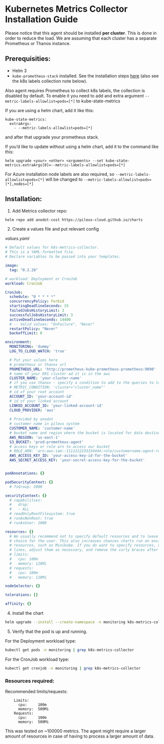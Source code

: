 # Kubernetes Metrics Collector Installation Guide

Please notice that this agent should be installed **per cluster**. This is done in order to reduce the load. We are assuming that each cluster has a separate Prometheus or Thanos instance. 

## Prerequisities:

- Helm 3
- `kube-prometheus-stack` installed. See the installation steps [here](https://github.com/prometheus-community/helm-charts/tree/main/charts/kube-prometheus-stack) (also see the k8s labels collection note below).

Also agent requires Prometheus to collect k8s labels, the collection is disabled by default. To enable it you need to add and extra argument `--metric-labels-allowlist=pods=[*]` to kube-state-metrics

If you are using a helm chart, add it like this:
```
kube-state-metrics:
  extraArgs:
    - --metric-labels-allowlist=pods=[*]
```
and after that upgrade your prometheus stack.

If you’d like to update without using a helm chart, add it to the command like this:
```
helm upgrade <your> <other> <arguments> --set kube-state-metrics.extraArgs[0]=--metric-labels-allowlist=pods=[*]
```
For Azure installation node labels are also required, so `--metric-labels-allowlist=pods=[*]` will be changed to `--metric-labels-allowlist=pods=[*],nodes=[*]`



## Installation:


1. Add Metrics collector repo:

```bash
helm repo add anodot-cost https://pileus-cloud.github.io/charts
```

2. Create a values file and put relevant config

_values.yaml_

```yaml
# Default values for k8s-metrics-collector.
# This is a YAML-formatted file.
# Declare variables to be passed into your templates.

image:
  tag: "0.2.28"

# workload: Deployment or CronJob
workload: CronJob

CronJob:
  schedule: "0 * * * *"
  concurrencyPolicy: Forbid
  startingDeadlineSeconds: 15
  failedJobsHistoryLimit: 3
  successfulJobsHistoryLimit: 3
  activeDeadlineSeconds: 14400
  # -- Valid values: "OnFailure", "Never"
  restartPolicy: "Never"
  backoffLimit: 0

environment:
  MONITORING: 'dummy'
  LOG_TO_CLOUD_WATCH: 'true'

  # Put your values here
  # prometheus or thanos url
  PROMETHEUS_URL: 'http://prometheus-kube-prometheus-prometheus:9090'
  # name of your EKS cluster ad it is in the aws
  CLUSTER_NAME: 'your-cluster-name'
  # if you use thanos - specify a condition to add to the queries to take data only for your specific cluster
  # METRIC_CONDITION: 'cluster="cluster_name"'
  # id of your root account
  ACCOUNT_ID: 'your-account-id'
  # id of your linked account
  LINKED_ACCOUNT_ID: 'your-linked-account-id'
  CLOUD_PROVIDER: 'aws'
  
  # Provided by anodot
  # customer name in pileus system
  CUSTOMER_NAME: 'customer-name'
  # bucket name and region where the bucket is located for data destination 
  AWS_REGION: 'us-east-1'
  S3_BUCKET: 'prod-prometheus-agent'
  # access keys or role arn to access our bucket
  # ROLE_ARN: 'arn:aws:iam::1111222233334444:role/customername-agent-role'
  AWS_ACCESS_KEY_ID: 'your-access-key-id-for-the-bucket'
  AWS_SECRET_ACCESS_KEY: 'your-secret-access-key-for-the-bucket'


podAnnotations: {}

podSecurityContext: {}
  # fsGroup: 2000

securityContext: {}
  # capabilities:
  #   drop:
  #   - ALL
  # readOnlyRootFilesystem: true
  # runAsNonRoot: true
  # runAsUser: 1000

resources: {}
  # We usually recommend not to specify default resources and to leave this as a conscious
  # choice for the user. This also increases chances charts run on environments with little
  # resources, such as Minikube. If you do want to specify resources, uncomment the following
  # lines, adjust them as necessary, and remove the curly braces after 'resources:'.
  # limits:
  #   cpu: 100m
  #   memory: 128Mi
  # requests:
  #   cpu: 100m
  #   memory: 128Mi

nodeSelector: {}

tolerations: []

affinity: {}
```

4. Install the chart

```bash
helm upgrade --install --create-namespace -n monitoring k8s-metrics-collector anodot-cost/k8s-metrics-collector -f values.yaml
```

5. Verify that the pod is up and running. 

For the Deployment workload type:
```bash
kubectl get pods -n monitoring | grep k8s-metrics-collector
```

For the CronJob workload type:
```bash
kubectl get cronjob -n monitoring | grep k8s-metrics-collector
```

### Resources required:

Recommended limits/requests:

```
    Limits:
      cpu:     100m
      memory:  500Mi
    Requests:
      cpu:     100m
      memory:  500Mi
```
This was tested on ~100000 metrics. The agent might require a larger amount of resources in case of having to process a larger amount of data.
